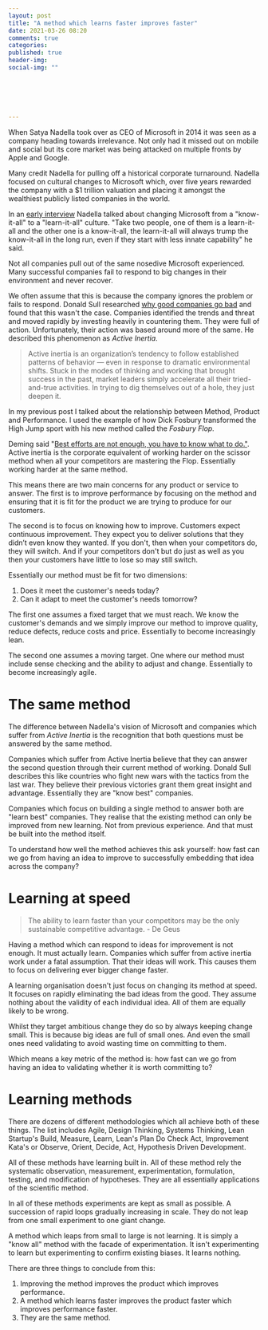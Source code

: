 ```yaml
---
layout: post
title: "A method which learns faster improves faster"
date: 2021-03-26 08:20
comments: true
categories: 
published: true
header-img: 
social-img: ""






---
```


When Satya Nadella took over as CEO of Microsoft in 2014 it was seen as a company heading towards irrelevance. Not only had it missed out on mobile and social but its core market was being attacked on multiple fronts by Apple and Google.  

Many credit Nadella for pulling off a historical corporate turnaround. Nadella focused on cultural changes to Microsoft which, over five years rewarded the company with a $1 trillion valuation and placing it amongst the wealthiest publicly listed companies in the world.

In an [early interview](https://www.bloomberg.com/features/2016-satya-nadella-interview-issue/) Nadella talked about changing Microsoft from a "know-it-all" to a "learn-it-all" culture.  "Take two people, one of them is a learn-it-all and the other one is a know-it-all, the learn-it-all will always trump the know-it-all in the long run, even if they start with less innate capability" he said.

Not all companies pull out of the same nosedive Microsoft experienced. Many successful companies fail to respond to big changes in their environment and never recover.

We often assume that this is because the company ignores the problem or fails to respond. Donald Sull researched [why good companies go bad](https://hbr.org/1999/07/why-good-companies-go-bad) and found that this wasn't the case. Companies identified the trends and threat and moved rapidly by investing heavily in countering them. They were full of action. Unfortunately, their action was based around more of the same. He described this phenomenon as _Active Inertia_.

> Active inertia is an organization’s tendency to follow established patterns of behavior — even in response to dramatic environmental shifts. Stuck in the modes of thinking and working that brought success in the past, market leaders simply accelerate all their tried-and-true activities. In trying to dig themselves out of a hole, they just deepen it.

In my previous post I talked about the relationship between Method, Product and Performance. I used the example of how Dick Fosbury transformed the High Jump sport with his new method called the _Fosbury Flop._ 

Deming said "[Best efforts are not enough, you have to know what to do."](http://www.curiouscat.com/management/deming/bestefforts). Active inertia is the corporate equivalent of working harder on the scissor method when all your competitors are mastering the Flop. Essentially working harder at the same method.

This means there are two main concerns for any product or service to answer. The first is to improve performance by focusing on the method and ensuring that it is fit for the product we are trying to produce for our customers.

The second is to focus on knowing how to improve. Customers expect continuous improvement. They expect you to deliver solutions that they didn’t even know they wanted. If you don't, then when your competitors do, they will switch. And if your competitors don't but do just as well as you then your customers have little to lose so may still switch.

Essentially our method must be fit for two dimensions:

1. Does it meet the customer's needs today?
2. Can it adapt to meet the customer's needs tomorrow?

The first one assumes a fixed target that we must reach. We know the customer's demands and we simply improve our method to improve quality, reduce defects, reduce costs and price. Essentially to become increasingly lean.

The second one assumes a moving target. One where our method must include sense checking and the ability to adjust and change. Essentially to become increasingly agile.

# The same method

The difference between Nadella's vision of Microsoft and companies which suffer from _Active Inertia_ is the recognition that both questions must be answered by the same method.

Companies which suffer from Active Inertia believe that they can answer the second question through their current method of working. Donald Sull describes this like countries who fight new wars with the tactics from the last war. They believe their previous victories grant them great insight and advantage. Essentially they are "know best" companies. 

Companies which focus on building a single method to answer both are "learn best" companies. They realise that  the existing method can only be improved from new learning. Not from previous experience. And that must be built into the method itself.

To understand how well the method achieves this ask yourself: how fast can we go from having an idea to improve to successfully embedding that idea across the company? 

# Learning at speed

> The ability to learn faster than your competitors may be the only sustainable competitive advantage. - De Geus

Having a method which can respond to ideas for improvement is not enough. It must actually learn. Companies which suffer from active inertia work under a fatal assumption. That their ideas will work. This causes them to focus on delivering ever bigger change faster. 

A learning organisation doesn't just focus on changing its method at speed. It focuses on rapidly eliminating the bad ideas from the good.  They assume nothing about the validity of each individual idea. All of them are equally likely to be wrong. 

Whilst they target ambitious change they do so by always keeping change small. This is because big ideas are full of small ones. And even the small ones need validating to avoid wasting time on committing to them.

Which means a key metric of the method is: how fast can we go from having an idea to validating whether it is worth committing to?

# Learning methods

There are dozens of different methodologies which all achieve both of these things. The list includes Agile, Design Thinking, Systems Thinking, Lean Startup's Build, Measure, Learn, Lean's  Plan Do Check Act, Improvement Kata's or Observe, Orient, Decide, Act, Hypothesis Driven Development.

All of these methods have learning built in. All of these method rely the systematic observation, measurement, experimentation, formulation, testing, and modification of hypotheses. They are all essentially applications of the scientific method.

In all of these methods experiments are kept as small as possible. A succession of rapid loops gradually increasing in scale. They do not leap from one small experiment to one giant change. 

A method which leaps from small to large is not learning. It is simply a "know all" method with the facade of experimentation. It isn't experimenting to learn but experimenting to confirm existing biases. It learns nothing.

There are three things to conclude from this:

1. Improving the method improves the product which improves performance. 
2. A method which learns faster improves the product faster which improves performance faster.
3. They are the same method.

